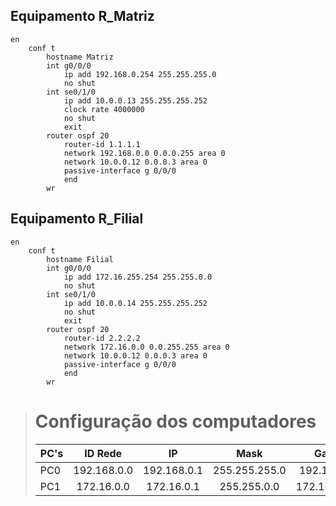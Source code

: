 ##  Equipamento R_Matriz
```
en
    conf t
        hostname Matriz
        int g0/0/0
            ip add 192.168.0.254 255.255.255.0
            no shut
        int se0/1/0
            ip add 10.0.0.13 255.255.255.252
            clock rate 4000000
            no shut
            exit
        router ospf 20
            router-id 1.1.1.1
            network 192.168.0.0 0.0.0.255 area 0
            network 10.0.0.12 0.0.0.3 area 0 
            passive-interface g 0/0/0
            end
        wr
```
##  Equipamento R_Filial
```
en
    conf t
        hostname Filial
        int g0/0/0
            ip add 172.16.255.254 255.255.0.0
            no shut
        int se0/1/0
            ip add 10.0.0.14 255.255.255.252
            no shut
            exit
        router ospf 20
            router-id 2.2.2.2
            network 172.16.0.0 0.0.255.255 area 0
            network 10.0.0.12 0.0.0.3 area 0
            passive-interface g 0/0/0
            end
        wr
```
># Configuração dos computadores
>
>PC's | ID Rede | IP | Mask | Gateway | Wildcard
>:--------- | :------: | :------: | :------: | :------: | :------:
>PC0 | 192.168.0.0 | 192.168.0.1 | 255.255.255.0 | 192.168.0.254 | 0.0.0.127
>PC1 | 172.16.0.0 | 172.16.0.1 | 255.255.0.0 | 172.16.255.254 | 0.0.255.255
